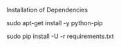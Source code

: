 Installation of Dependencies

sudo apt-get install -y python-pip

sudo pip install -U -r requirements.txt 
